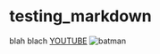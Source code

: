 # testing_markdown
blah blach
[YOUTUBE](https://www.youtube.com)
![batman](https://github.com/user-attachments/assets/1afe75d9-c8e4-46ef-b438-7050195cf8bf)
